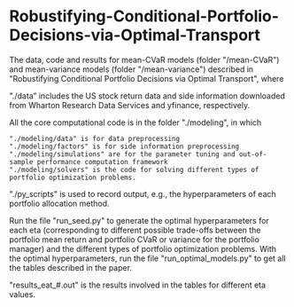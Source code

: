# Robustifying-Conditional-Portfolio-Decisions-via-Optimal-Transport

The data, code and results for mean-CVaR models (folder "/mean-CVaR") and mean-variance models (folder "/mean-variance") described in "Robustifying Conditional Portfolio Decisions via Optimal Transport", where

"./data” includes the US stock return data and side information downloaded from Wharton Research Data Services and yfinance, respectively.

All the core computational code is in the folder "./modeling", in which

    "./modeling/data" is for data preprocessing
    "./modeling/factors" is for side information preprocessing
    "./modeling/simulations" are for the parameter tuning and out-of-sample performance computation framework
    "./modeling/solvers" is the code for solving different types of portfolio optimization problems. 

"./py_scripts" is used to record output, e.g., the hyperparameters of each portfolio allocation method.

Run the file "run_seed.py" to generate the optimal hyperparameters for each eta (corresponding
to different possible trade-offs between the portfolio mean return and portfolio CVaR or variance for the portfolio
manager) and the different types of portfolio optimization problems. With the optimal hyperparameters, run the file "run_optimal_models.py" to get all the tables described in the paper.

"results_eat_#.out" is the results involved in the tables for different eta values.



